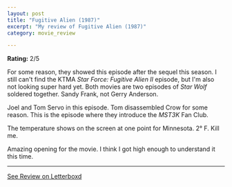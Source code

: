```yaml
---
layout: post
title: "Fugitive Alien (1987)"
excerpt: "My review of Fugitive Alien (1987)"
category: movie_review

---
```


**Rating:** 2/5

For some reason, they showed this episode after the sequel this season. I still can't find the KTMA <i>Star Force: Fugitive Alien II</i> episode, but I'm also not looking super hard yet. Both movies are two episodes of <i>Star Wolf</i> soldered together. Sandy Frank, not Gerry Anderson.

Joel and Tom Servo in this episode. Tom disassembled Crow for some reason. This is the episode where they introduce the <i>MST3K</i> Fan Club.

The temperature shows on the screen at one point for Minnesota. 2° F. Kill me.

Amazing opening for the movie. I think I got high enough to understand it this time.

<hr>

[See Review on Letterboxd](https://boxd.it/6WJV6F)
